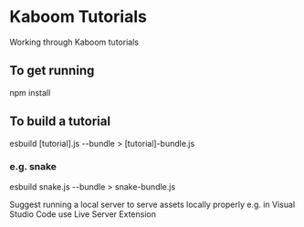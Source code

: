 # Kaboom Tutorials

Working through Kaboom tutorials

## To get running
npm install 

## To build a tutorial 
esbuild [tutorial].js --bundle > [tutorial]-bundle.js
### e.g. snake
esbuild snake.js --bundle > snake-bundle.js

Suggest running a local server to serve assets locally properly
e.g. in Visual Studio Code use Live Server Extension
